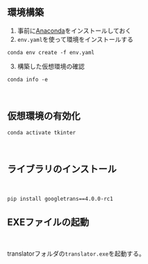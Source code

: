 ## 環境構築
1. 事前に[Anaconda](https://www.anaconda.com/products/distribution)をインストールしておく
2. `env.yaml`を使って環境をインストールする
```
conda env create -f env.yaml
```
3. 構築した仮想環境の確認
```
conda info -e
```

<br />

## 仮想環境の有効化
```
conda activate tkinter
```
<br />

## ライブラリのインストール
<br>

```
pip install googletrans==4.0.0-rc1
```

## EXEファイルの起動
<br>

translatorフォルダの`translator.exe`を起動する。